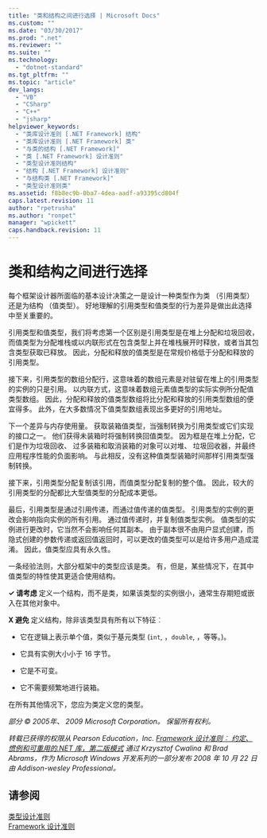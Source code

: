 ```yaml
---
title: "类和结构之间进行选择 | Microsoft Docs"
ms.custom: ""
ms.date: "03/30/2017"
ms.prod: ".net"
ms.reviewer: ""
ms.suite: ""
ms.technology: 
  - "dotnet-standard"
ms.tgt_pltfrm: ""
ms.topic: "article"
dev_langs: 
  - "VB"
  - "CSharp"
  - "C++"
  - "jsharp"
helpviewer_keywords: 
  - "类库设计准则 [.NET Framework] 结构"
  - "类库设计准则 [.NET Framework] 类"
  - "与类的结构 [.NET Framework]"
  - "类 [.NET Framework] 设计准则"
  - "类型设计准则结构"
  - "结构 [.NET Framework] 设计准则"
  - "与结构类 [.NET Framework]"
  - "类型设计准则类"
ms.assetid: f8b8ec9b-0ba7-4dea-aadf-a93395cd804f
caps.latest.revision: 11
author: "rpetrusha"
ms.author: "ronpet"
manager: "wpickett"
caps.handback.revision: 11
---
```

# 类和结构之间进行选择
每个框架设计器所面临的基本设计决策之一是设计一种类型作为类 （引用类型） 还是为结构 （值类型）。 好地理解的引用类型和值类型的行为差异是做出此选择中至关重要的。  
  
 引用类型和值类型，我们将考虑第一个区别是引用类型是在堆上分配和垃圾回收，而值类型为分配堆栈或以内联形式在包含类型上并在堆栈展开时释放，或者当其包含类型获取已释放。 因此，分配和释放的值类型是在常规价格低于分配和释放的引用类型。  
  
 接下来，引用类型的数组分配行，这意味着的数组元素是对驻留在堆上的引用类型的实例的只是引用。 以内联方式，这意味着数组元素值类型的实际实例所分配值类型数组。 因此，分配和释放的值类型数组将比分配和释放的引用类型数组的便宜得多。 此外，在大多数情况下值类型数组表现出多更好的引用地址。  
  
 下一个差异与内存使用量。 获取装箱值类型，当强制转换为引用类型或它们实现的接口之一。 他们获得未装箱时将强制转换回值类型。 因为框是在堆上分配，它们是作为垃圾回收、 过多装箱和取消装箱的对象可以对堆、 垃圾回收器，并最终应用程序性能的负面影响。  与此相反，没有这种值类型装箱时间那样引用类型强制转换。  
  
 接下来，引用类型分配复制该引用，而值类型分配复制的整个值。 因此，较大的引用类型的分配都比大型值类型的分配成本更低。  
  
 最后，引用类型是通过引用传递，而通过值传递的值类型。 引用类型的实例的更改会影响指向实例的所有引用。 通过值传递时，并复制值类型实例。 值类型的实例进行更改时，它当然不会影响任何其副本。 由于副本很不由用户显式创建，而隐式创建的参数传递或返回值返回时，可以更改的值类型可以是给许多用户造成混淆。 因此，值类型应具有永久性。  
  
 一条经验法则，大部分框架中的类型应该是类。 有，但是，某些情况下，在其中值类型的特性使其更适合使用结构。  
  
 **✓ 请考虑** 定义一个结构，而不是类，如果该类型的实例很小，通常生存期短或嵌入在其他对象中。  
  
 **X 避免** 定义结构，除非该类型具有所有以下特征︰  
  
-   它在逻辑上表示单个值，类似于基元类型 \(`int`, ，`double`, ，等等。\)。  
  
-   它具有实例大小小于 16 字节。  
  
-   它是不可变。  
  
-   它不需要频繁地进行装箱。  
  
 在所有其他情况下，您应为类定义您的类型。  
  
 *部分 © 2005年、 2009 Microsoft Corporation。 保留所有权利。*  
  
 *转载已获得的权限从 Pearson Education，Inc. [Framework 设计准则︰ 约定、 惯例和可重用的.NET 库，第二版模式](http://www.informit.com/store/framework-design-guidelines-conventions-idioms-and-9780321545619) 通过 Krzysztof Cwalina 和 Brad Abrams，作为 Microsoft Windows 开发系列的一部分发布 2008 年 10 月 22 日由 Addison\-wesley Professional。*  
  
## 请参阅  
 [类型设计准则](../../../docs/standard/design-guidelines/type.md)   
 [Framework 设计准则](../../../docs/standard/design-guidelines/index.md)